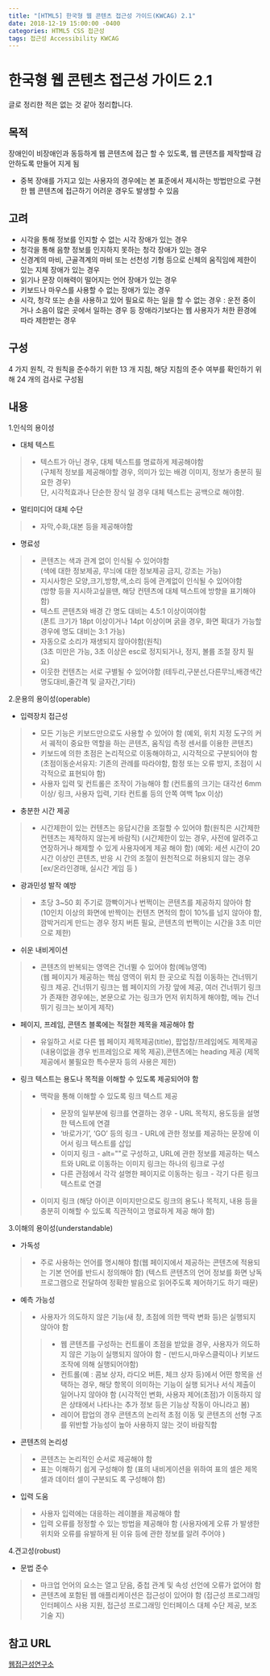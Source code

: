 ```yaml
---
title: "[HTML5] 한국형 웹 콘텐츠 접근성 가이드(KWCAG) 2.1"
date: 2018-12-19 15:00:00 -0400
categories: HTML5 CSS 접근성
tags: 접근성 Accessibility KWCAG 
---
```


한국형 웹 콘텐츠 접근성 가이드 2.1
=======

글로 정리한 적은 없는 것 같아 정리합니다.

목적
------
장애인이 비장애인과 동등하게 웹 콘텐츠에 접근 할 수 있도록, 웹 콘텐츠를 제작할때 감안하도록 만들어 지게 됨
* 중복 장애를 가지고 있는 사용자의 경우에는 본 표준에서 제시하는 방법만으로 구현한 웹 콘텐츠에 접근하기 어려운 경우도 발생할 수 있음

고려
------
- 시각을 통해 정보를 인지할 수 없는 시각 장애가 있는 경우
- 청각을 통해 음향 정보를 인지하지 못하는 청각 장애가 있는 경우
- 신경계의 마비, 근골격계의 마비 또는 선천성 기형 등으로 신체의 움직임에 제한이
있는 지체 장애가 있는 경우
- 읽기나 문장 이해력이 떨어지는 언어 장애가 있는 경우
- 키보드나 마우스를 사용할 수 없는 장애가 있는 경우
- 시각, 청각 또는 손을 사용하고 있어 필요로 하는 일을 할 수 없는 경우 : 운전 중이
거나 소음이 많은 곳에서 일하는 경우 등 장애라기보다는 웹 사용자가 처한 환경에 따라 제한받는 경우

구성
------
4 가지 원칙, 각 원칙을 준수하기 위한 13 개 지침, 해당 지침의 준수 여부를 확인하기 위해 24 개의 검사로 구성됨

내용
------
1.인식의 용이성
- 대체 텍스트
>- 텍스트가 아닌 경우, 대체 텍스트를 명료하게 제공해야함<br>
(구체적 정보를 제공해야할 경우, 의미가 있는 배경 이미지, 정보가 충분히 필요한 경우)<br>
단, 시각적효과나 단순한 장식 일 경우 대체 텍스트는 공백으로 해야함.
- 멀티미디어 대체 수단
>- 자막,수화,대본 등을 제공해야함
- 명료성
>- 콘텐츠는 색과 관계 없이 인식될 수 있어야함<br>
(색에 대한 정보제공, 무늬에 대한 정보제공 금지, 강조는 가능)
>- 지시사항은 모양,크기,방향,색,소리 등에 관계없이 인식될 수 있어야함<br>
(방향 등을 지시하고싶을땐, 해당 컨텐츠에 대체 텍스트에 방향을 표기해야함)
>- 텍스트 콘텐츠와 배경 간 명도 대비는 4.5:1 이상이여야함<br>
(폰트 크기가 18pt 이상이거나 14pt 이상이며 굵을 경우, 화면 확대가 가능할 경우에 명도 대비는 3:1 가능)
>- 자동으로 소리가 재생되지 않아야함(원칙)<br>
(3초 미만은 가능, 3초 이상은 esc로 정지되거나, 정지, 볼륨 조절 장치 필요)
>- 이웃한 컨텐츠는 서로 구별될 수 있어야함
(테두리,구분선,다른무늬,배경색간 명도대비,줄간격 및 글자간,기타)

2.운용의 용이성(operable)
- 입력장치 접근성
>- 모든 기능은 키보드만으로도 사용할 수 있어야 함
(예외, 위치 지정 도구의 커서 궤적이 중요한 역할을 하는 콘텐츠, 움직임 측정 센서를 이용한 콘텐츠)
>- 키보드에 의한 초점은 논리적으로 이동해야하고, 시각적으로 구분되어야 함
(초점이동순서유지: 기존의 관례를 따라야함, 함정 또는 오류 방지, 초점이 시각적으로 표현되야 함)
>- 사용자 입력 및 컨트롤은 조작이 가능해야 함
(컨트롤의 크기는 대각선 6mm 이상/ 링크, 사용자 입력, 기타 컨트롤 등의 안쪽 여백 1px 이상)
- 충분한 시간 제공
>- 시간제한이 있는 컨텐츠는 응답시간을 조절할 수 있어야 함(원칙은 시간제한 컨텐츠는 제작하지 않는게 바람직)
(시간제한이 있는 경우, 사전에 알려주고 연장하거나 해제할 수 있게 사용자에게 제공 해야 함)
(예외: 세션 시간이 20 시간 이상인 콘텐츠, 반응 시 간의 조절이 원천적으로 허용되지 않는 경우 [ex/온라인경매, 실시간 게임 등 )
- 광과민성 발작 예방
>- 초당 3~50 회 주기로 깜빡이거나 번쩍이는 콘텐츠를 제공하지 않아야 함<br>
(10인치 이상의 화면에 반짝이는 컨텐츠 면적의 합이 10%를 넘지 않아야 함, 깜박거리게 만드는 경우 정지 버튼 필요, 콘텐츠의 번쩍이는 시간을 3초 미만으로 제한)
- 쉬운 내비게이션
>- 콘텐츠의 반복되는 영역은 건너뛸 수 있어야 함(메뉴영역)<br>
(웹 페이지가 제공하는 핵심 영역이 위치 한 곳으로 직접 이동하는 건너뛰기 링크 제공. 건너뛰기 링크는 웹 페이지의 가장 앞에 제공, 여러 건너뛰기 링크가 존재한 경우에는, 본문으로 가는 링크가 먼저 위치하게 해야함, 메뉴 건너뛰기 링크는 보이게 제작)
- 페이지, 프레임, 콘텐츠 블록에는 적절한 제목을 제공해야 함<br>
>- 유일하고 서로 다른 웹 페이지 제목제공(title), 팝업창/프레임에도 제목제공(내용이없을 경우 빈프레임으로 제목 제공),콘텐츠에는 heading 제공
(제목 제공에서 불필요한 특수문자 등의 사용은 제한)
- 링크 텍스트는 용도나 목적을 이해할 수 있도록 제공되어야 함<br>
>- 맥락을 통해 이해할 수 있도록 링크 텍스트 제공 
>>- 문장의 일부분에 링크를 연결하는 경우 - URL 목적지, 용도등을 설명한 텍스트에 연결
>>- ‘바로가기’, ‘GO’ 등의 링크 - URL에 관한 정보를 제공하는 문장에 이어서 링크 텍스트를 삽입
>>- 이미지 링크 -  alt=""로 구성하고, URL에 관한 정보를 제공하는 텍스트와 URL로 이동하는 이미지 링크는 하나의 링크로 구성
>>- 다른 관점에서 각각 설명한 페이지로 이동하는 링크 - 각기 다른 링크 텍스트로 연결
>- 이미지 링크
(해당 아이콘 이미지만으로도 링크의 용도나 목적지, 내용 등을 충분히 이해할 수 있도록 직관적이고 명료하게 제공 해야 함)

3.이해의 용이성(understandable)
- 가독성
>- 주로 사용하는 언어를 명시해야 함(웹 페이지에서 제공하는 콘텐츠에 적용되는 기본 언어를 반드시 정의해야 함)
(텍스트 콘텐츠의 언어 정보를 화면 낭독 프로그램으로 전달하여 정확한 발음으로 읽어주도록 제어하기도 하기 때문)
- 예측 가능성
>- 사용자가 의도하지 않은 기능(새 창, 초점에 의한 맥락 변화 등)은 실행되지 않아야 함
>>- 웹 콘텐츠를 구성하는 컨트롤이 초점을 받았을 경우, 사용자가 의도하지 않은 기능이 실행되지 않아야 함 - (반드시,마우스클릭이나 키보드 조작에 의해 실행되어야함)
>>- 컨트롤(예 : 콤보 상자, 라디오 버튼, 체크 상자 등)에서 어떤 항목을 선택하는 경우, 해당 항목이 의미하는 기능이 실행 되거나 서식 제출이 일어나지 않아야 함
(시각적인 변화, 사용자 제어(초점)가 이동하지 않은 상태에서 나타나는 추가 정보 등은 기능상 작동이 아니라고 봄)
>>- 레이어 팝업의 경우 콘텐츠의 논리적 초점 이동 및 콘텐츠의 선형 구조를 위반할 가능성이 높아 사용하지 않는 것이 바람직함
- 콘텐츠의 논리성
>- 콘텐츠는 논리적인 순서로 제공해야 함<br>
>- 표는 이해하기 쉽게 구성해야 함
(표의 내비게이션을 위하여 표의 셀은 제목 셀과 데이터 셀이 구분되도 록 구성해야 함)
- 입력 도움
>- 사용자 입력에는 대응하는 레이블을 제공해야 함
>- 입력 오류를 정정할 수 있는 방법을 제공해야 함 
(사용자에게 오류 가 발생한 위치와 오류를 유발하게 된 이유 등에 관한 정보를 알려 주어야 )

4.견고성(robust)
- 문법 준수<br>
>- 마크업 언어의 요소는 열고 닫음, 중첩 관계 및 속성 선언에 오류가 없어야 함
>- 콘텐츠에 포함된 웹 애플리케이션은 접근성이 있어야 함
(접근성 프로그래밍 인터페이스 사용 지원, 접근성 프로그래밍 인터페이스 대체 수단 제공, 보조 기술 지)


참고 URL
------
[웹접근성연구소](https://www.wah.or.kr:444/Participation/guide.asp)